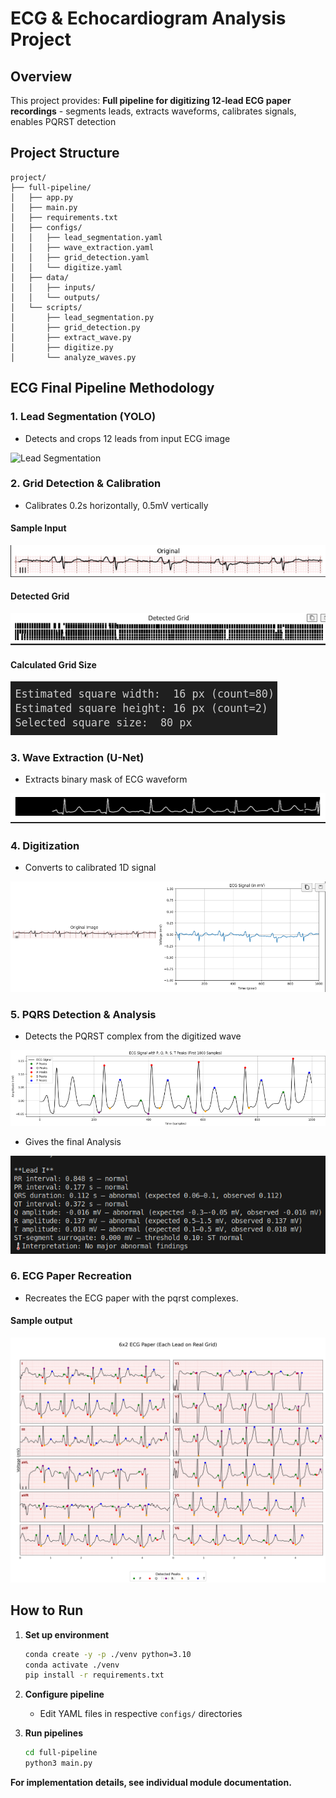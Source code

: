 # ECG & Echocardiogram Analysis Project

## Overview

This project provides:
**Full pipeline for digitizing 12-lead ECG paper recordings** - segments leads, extracts waveforms, calibrates signals, enables PQRST detection

## Project Structure

```
project/
├── full-pipeline/             
│   ├── app.py
│   ├── main.py
│   ├── requirements.txt
│   ├── configs/
│   │   ├── lead_segmentation.yaml
│   │   ├── wave_extraction.yaml
│   │   ├── grid_detection.yaml
│   │   └── digitize.yaml
│   ├── data/
│   │   ├── inputs/
│   │   └── outputs/
│   └── scripts/
│       ├── lead_segmentation.py
│       ├── grid_detection.py
│       ├── extract_wave.py
│       ├── digitize.py
│       └── analyze_waves.py
```

## ECG Final Pipeline Methodology

### 1. Lead Segmentation (YOLO)

- Detects and crops 12 leads from input ECG image

![Lead Segmentation](media/lead_segmentation.jpg)

### 2. Grid Detection & Calibration  
- Calibrates 0.2s horizontally, 0.5mV vertically

#### Sample Input
![Grid Detection](media/grid_detection_input.png)
#### Detected Grid
![Grid Detection](media/grid_detection1.png)
#### Calculated Grid Size
![Grid Detection](media/grid_detection2.png)

### 3. Wave Extraction (U-Net)
- Extracts binary mask of ECG waveform

![Wave Extraction](media/wave_extraction.png)

### 4. Digitization
- Converts to calibrated 1D signal

![Digitization](media/digitization.png)

### 5. PQRS Detection & Analysis
- Detects the PQRST complex from the digitized wave

![pqrs_detection](media/pqrs.png)
- Gives the final Analysis

![analysis](media/analysis.png)

### 6. ECG Paper Recreation
- Recreates the ECG paper with the pqrst complexes.
#### Sample output
![ecg_paper](media/reconstructed_ecg_paper.png)


## How to Run

1. **Set up environment**
   ```sh
   conda create -y -p ./venv python=3.10
   conda activate ./venv
   pip install -r requirements.txt
   ```

2. **Configure pipeline**
   - Edit YAML files in respective `configs/` directories

3. **Run pipelines**
   ```sh
   cd full-pipeline
   python3 main.py
   ```

**For implementation details, see individual module documentation.**
